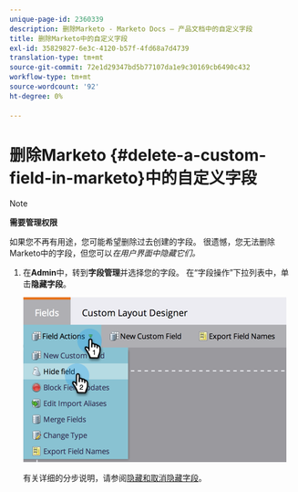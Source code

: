 ```yaml
---
unique-page-id: 2360339
description: 删除Marketo - Marketo Docs — 产品文档中的自定义字段
title: 删除Marketo中的自定义字段
exl-id: 35829827-6e3c-4120-b57f-4fd68a7d4739
translation-type: tm+mt
source-git-commit: 72e1d29347bd5b77107da1e9c30169cb6490c432
workflow-type: tm+mt
source-wordcount: '92'
ht-degree: 0%

---
```


# 删除Marketo {#delete-a-custom-field-in-marketo}中的自定义字段

>[!NOTE]
>
>**需要管理权限**

如果您不再有用途，您可能希望删除过去创建的字段。 很遗憾，您无法删除Marketo中的字段，但您可以&#x200B;_在用户界面中隐藏它们。_

1. 在&#x200B;**Admin**&#x200B;中，转到&#x200B;**字段管理**&#x200B;并选择您的字段。 在“字段操作”下拉列表中，单击&#x200B;**隐藏字段**。

   ![](assets/image2014-9-19-9-3a49-3a10.png)

   有关详细的分步说明，请参阅[隐藏和取消隐藏字段](/help/marketo/product-docs/administration/field-management/hide-and-unhide-a-field.md)。
